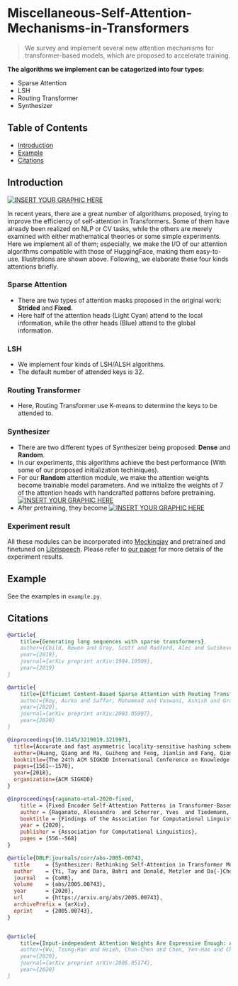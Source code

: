 # Miscellaneous-Self-Attention-Mechanisms-in-Transformers

> We survey and implement several new attention mechanisms for transformer-based models, which are proposed to accelerate training.

**The algorithms we implement can be catagorized into four types:**
- Sparse Attention
- LSH
- Routing Transformer
- Synthesizer


## Table of Contents
 - [Introduction](#introduction)
 - [Example](#example)
 - [Citations](#citations)
 
## Introduction 
[![INSERT YOUR GRAPHIC HERE](https://imgur.com/So7ZcF1.png)]()

In recent years, there are a great number of algorithsms proposed, trying to improve the efficiency of self-attention in Transformers. Some of them have already been realized on NLP or CV tasks, while the others are merely examined with either mathematical theories or some simple experiments. Here we implement all of them; especially, we make the I/O of our attention algorithms compatible with those of HuggingFace, making them easy-to-use. Illustrations are shown above. Following, we elaborate these four kinds attentions briefly.

### Sparse Attention
 - There are two types of attention masks proposed in the original work: **Strided** and **Fixed**.
 - Here half of the attention heads (Light Cyan) attend to the local information, while the other heads (Blue) attend to the global information.

### LSH
 - We implement four kinds of LSH/ALSH algorithms.
 - The default number of attended keys is 32.

### Routing Transformer
 - Here, Routing Transformer use K-means to determine the keys to be attended to.

### Synthesizer
 - There are two different types of Synthesizer being proposed: **Dense** and **Random**.
 - In our experiments, this algorithms achieve the best performance (With some of our proposed initialization techiniques).
 - For our **Random** attention module, we make the attention weights become trainable model parameters. And we initialize the weights of 7 of the attention heads with handcrafted patterns before pretraining. [![INSERT YOUR GRAPHIC HERE](https://i.imgur.com/C0x3YQZ.png)]()
 - After pretraining, they become [![INSERT YOUR GRAPHIC HERE](https://i.imgur.com/ZeUzRl5.png)]()


### Experiment result
All these modules can be incorporated into [Mockingjay](https://github.com/andi611/Mockingjay-Speech-Representation) and pretrained and finetuned on [Librispeech](https://www.openslr.org/12). Please refer to [our paper](https://arxiv.org/pdf/2006.05174.pdf) for more details of the experiment results.

## Example
See the examples in `example.py`.


## Citations
```bibtex
@article{
    title={Generating long sequences with sparse transformers},
    author={Child, Rewon and Gray, Scott and Radford, Alec and Sutskever, Ilya},
    year={2019},
    journal={arXiv preprint arXiv:1904.10509},
    year={2019}
}

@article{
    title={Efficient Content-Based Sparse Attention with Routing Transformers},
    author={Roy, Aurko and Saffar, Mohammad and Vaswani, Ashish and Grangier, David},
    year={2020},
    journal={arXiv preprint arXiv:2003.05997},
    year={2020}
}

@inproceedings{10.1145/3219819.3219971,
  title={Accurate and fast asymmetric locality-sensitive hashing scheme for maximum inner product search},
  author={Huang, Qiang and Ma, Guihong and Feng, Jianlin and Fang, Qiong, and Tung, Anthony KH},
  booktitle={The 24th ACM SIGKDD International Conference on Knowledge Discovery & Data Mining},
  pages={1561–-1570},
  year={2018},
  organization={ACM SIGKDD}
}

@inproceedings{raganato-etal-2020-fixed,
    title = {Fixed Encoder Self-Attention Patterns in Transformer-Based Machine Translation},
    author = {Raganato, Alessandro  and Scherrer, Yves  and Tiedemann, J{\"o}rg},
    booktitle = {Findings of the Association for Computational Linguistics: EMNLP 2020},
    year = {2020},
    publisher = {Association for Computational Linguistics},
    pages = {556--568}
}

@article{DBLP:journals/corr/abs-2005-00743,
  title     = {Synthesizer: Rethinking Self-Attention in Transformer Models},
  author    = {Yi, Tay and Dara, Bahri and Donald, Metzler and Da{-}Cheng, Juan and Zhe, Zhao and Che, Zheng},
  journal   = {CoRR},
  volume    = {abs/2005.00743},
  year      = {2020},
  url       = {https://arxiv.org/abs/2005.00743},
  archivePrefix = {arXiv},
  eprint    = {2005.00743},
}


@article{
    title={Input-independent Attention Weights Are Expressive Enough: A Study of Attention in Self-supervised Audio Transformers},
    author={Wu, Tsung-Han and Hsieh, Chun-Chen and Chen, Yen-Hao and Chi, Po-Han and Lee, Hung-yi},
    year={2020},
    journal={arXiv preprint arXiv:2006.05174},
    year={2020}
}
```


